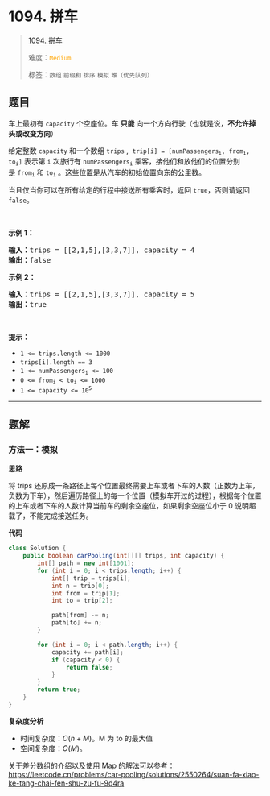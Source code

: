 # 1094. 拼车

> [1094. 拼车](https://leetcode.cn/problems/car-pooling/)
>
> 难度：<font color=orange>`Medium`</font>
>
> 标签：`数组` `前缀和` `排序` `模拟` `堆（优先队列）`

## 题目

<p>车上最初有&nbsp;<code>capacity</code>&nbsp;个空座位。车&nbsp;<strong>只能&nbsp;</strong>向一个方向行驶（也就是说，<strong>不允许掉头或改变方向</strong>）</p>

<p>给定整数&nbsp;<code>capacity</code>&nbsp;和一个数组 <code>trips</code> , &nbsp;<code>trip[i] = [numPassengers<sub>i</sub>, from<sub>i</sub>, to<sub>i</sub>]</code>&nbsp;表示第 <code>i</code> 次旅行有&nbsp;<code>numPassengers<sub>i</sub></code>&nbsp;乘客，接他们和放他们的位置分别是&nbsp;<code>from<sub>i</sub></code>&nbsp;和&nbsp;<code>to<sub>i</sub></code>&nbsp;。这些位置是从汽车的初始位置向东的公里数。</p>

<p>当且仅当你可以在所有给定的行程中接送所有乘客时，返回&nbsp;<code>true</code>，否则请返回 <code>false</code>。</p>

<p>&nbsp;</p>

<p><strong>示例 1：</strong></p>

<pre>
<strong>输入：</strong>trips = [[2,1,5],[3,3,7]], capacity = 4
<strong>输出：</strong>false
</pre>

<p><strong>示例 2：</strong></p>

<pre>
<strong>输入：</strong>trips = [[2,1,5],[3,3,7]], capacity = 5
<strong>输出：</strong>true
</pre>

<p>&nbsp;</p>

<p><strong>提示：</strong></p>

<ul>
	<li><code>1 &lt;= trips.length &lt;= 1000</code></li>
	<li><code>trips[i].length == 3</code></li>
	<li><code>1 &lt;= numPassengers<sub>i</sub>&nbsp;&lt;= 100</code></li>
	<li><code>0 &lt;= from<sub>i</sub>&nbsp;&lt; to<sub>i</sub>&nbsp;&lt;= 1000</code></li>
	<li><code>1 &lt;= capacity &lt;= 10<sup>5</sup></code></li>
</ul>


--------------------

## 题解

### 方法一：模拟

**思路**

将 trips 还原成一条路径上每个位置最终需要上车或者下车的人数（正数为上车，负数为下车），然后遍历路径上的每一个位置（模拟车开过的过程），根据每个位置的上车或者下车的人数计算当前车的剩余空座位，如果剩余空座位小于 0 说明超载了，不能完成接送任务。

**代码**

```java
class Solution {
    public boolean carPooling(int[][] trips, int capacity) {
        int[] path = new int[1001];
        for (int i = 0; i < trips.length; i++) {
            int[] trip = trips[i];
            int n = trip[0];
            int from = trip[1];
            int to = trip[2];

            path[from] -= n;
            path[to] += n;
        }

        for (int i = 0; i < path.length; i++) {
            capacity += path[i];
            if (capacity < 0) {
                return false;
            }
        }
        return true;
    }
}
```

**复杂度分析**

- 时间复杂度：$O(n + M)$。M 为 to 的最大值
- 空间复杂度：$O(M)$。



关于差分数组的介绍以及使用 Map 的解法可以参考：https://leetcode.cn/problems/car-pooling/solutions/2550264/suan-fa-xiao-ke-tang-chai-fen-shu-zu-fu-9d4ra
